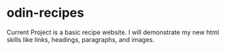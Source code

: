 # odin-recipes
Current Project is a basic recipe website. I will demonstrate my new html skills like links, headings, paragraphs, and images. 